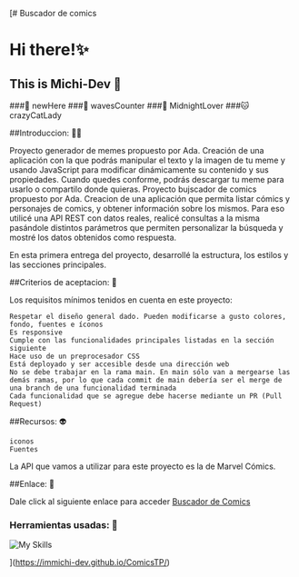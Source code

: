 [# Buscador de comics
# Hi there!✨
## This is Michi-Dev 🖤

###🐾 newHere
###🌊 wavesCounter
###🌙 MidnightLover
###🐱 crazyCatLady

##Introduccion: 🧜‍♀️

Proyecto generador de memes propuesto por Ada. Creación de una aplicación con la que podrás manipular el texto y la imagen de tu meme y usando JavaScript para modificar dinámicamente su contenido y sus propiedades. Cuando quedes conforme, podrás descargar tu meme para usarlo o compartilo donde quieras.
Proyecto bujscador de comics propuesto por Ada. Creacion de una aplicación que permita listar cómics y personajes de comics, y obtener información sobre los mismos. Para eso utilicé una API REST con datos reales, realicé consultas a la misma pasándole distintos parámetros que permiten personalizar la búsqueda y mostré los datos obtenidos como respuesta.

En esta primera entrega del proyecto, desarrollé la estructura, los estilos y las secciones principales.

##Criterios de aceptacion: 🧠

Los requisitos mínimos tenidos en cuenta en este proyecto:

    Respetar el diseño general dado. Pueden modificarse a gusto colores, fondo, fuentes e íconos
    Es responsive
    Cumple con las funcionalidades principales listadas en la sección siguiente
    Hace uso de un preprocesador CSS
    Está deployado y ser accesible desde una dirección web
    No se debe trabajar en la rama main. En main sólo van a mergearse las demás ramas, por lo que cada commit de main debería ser el merge de una branch de una funcionalidad terminada
    Cada funcionalidad que se agregue debe hacerse mediante un PR (Pull Request)

##Recursos: 👽

    iconos
    Fuentes

La API que vamos a utilizar para este proyecto es la de Marvel Cómics.

##Enlace: 🥰

Dale click al siguiente enlace para acceder [Buscador de Comics]((https://immichi-dev.github.io/ComicsTP/) "Buscador de Comics")
### Herramientas usadas: :toolbox:

![My Skills](https://skillicons.dev/icons?i=vscode,github,git,html,js,md,tailwind) 



](https://immichi-dev.github.io/ComicsTP/)
